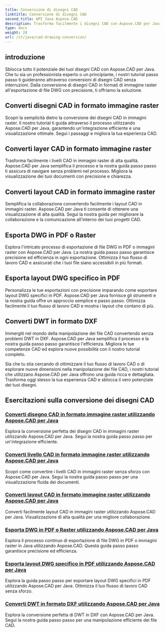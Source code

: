 ```yaml
---
title: Conversione di disegni CAD
linktitle: Conversione di disegni CAD
second_title: API Java Aspose.CAD
description: Trasforma facilmente i disegni CAD con Aspose.CAD per Java. Impara a convertire, esportare e ottimizzare i tuoi file CAD con precisione utilizzando i nostri tutorial passo passo.
type: docs
weight: 20
url: /it/java/cad-drawing-conversion/
---
```


## introduzione

Sblocca tutto il potenziale dei tuoi disegni CAD con Aspose.CAD per Java. Che tu sia un professionista esperto o un principiante, i nostri tutorial passo passo ti guideranno attraverso conversioni di disegni CAD senza interruzioni. Dalla conversione di disegni CAD in formati di immagine raster all'esportazione di file DWG con precisione, ti offriamo la soluzione.

## Converti disegni CAD in formato immagine raster

Scopri la semplicità dietro la conversione dei disegni CAD in immagini raster. Il nostro tutorial ti guida attraverso il processo utilizzando Aspose.CAD per Java, garantendo un'integrazione efficiente e una visualizzazione ottimale. Segui i passaggi e migliora la tua esperienza CAD.

## Converti layer CAD in formato immagine raster

Trasforma facilmente i livelli CAD in immagini raster di alta qualità. Aspose.CAD per Java semplifica il processo e la nostra guida passo passo ti assicura di navigare senza problemi nel processo. Migliora la visualizzazione dei tuoi documenti con precisione e chiarezza.

## Converti layout CAD in formato immagine raster

Semplifica la collaborazione convertendo facilmente i layout CAD in immagini raster. Aspose.CAD per Java ti consente di ottenere una visualizzazione di alta qualità. Segui la nostra guida per migliorare la collaborazione e la comunicazione all'interno dei tuoi progetti CAD.

## Esporta DWG in PDF o Raster

Esplora l'intricato processo di esportazione di file DWG in PDF o immagini raster con Aspose.CAD per Java. La nostra guida passo passo garantisce precisione ed efficienza in ogni esportazione. Ottimizza il tuo flusso di lavoro CAD e assicurati che i tuoi file siano accessibili in più formati.

## Esporta layout DWG specifico in PDF

Personalizza le tue esportazioni con precisione imparando come esportare layout DWG specifici in PDF. Aspose.CAD per Java fornisce gli strumenti e la nostra guida offre un approccio semplice e passo passo. Ottimizza facilmente il tuo flusso di lavoro CAD e mostra i layout che contano di più.

## Converti DWT in formato DXF

Immergiti nel mondo della manipolazione dei file CAD convertendo senza problemi DWT in DXF. Aspose.CAD per Java semplifica il processo e la nostra guida passo passo garantisce l'efficienza. Migliora le tue competenze CAD ed esplora nuove possibilità con il nostro tutorial completo.

Sia che tu stia cercando di ottimizzare il tuo flusso di lavoro CAD o di esplorare nuove dimensioni nella manipolazione dei file CAD, i nostri tutorial che utilizzano Aspose.CAD per Java offrono una guida ricca e dettagliata. Trasforma oggi stesso la tua esperienza CAD e sblocca il vero potenziale dei tuoi disegni.
## Esercitazioni sulla conversione dei disegni CAD
### [Converti disegno CAD in formato immagine raster utilizzando Aspose.CAD per Java](./convert-cad-drawing-to-raster-image/)
Esplora la conversione perfetta dei disegni CAD in immagini raster utilizzando Aspose.CAD per Java. Segui la nostra guida passo passo per un'integrazione efficiente.
### [Converti livello CAD in formato immagine raster utilizzando Aspose.CAD per Java](./convert-cad-layer-to-raster-image/)
Scopri come convertire i livelli CAD in immagini raster senza sforzo con Aspose.CAD per Java. Segui la nostra guida passo passo per una visualizzazione fluida dei documenti.
### [Converti layout CAD in formato immagine raster utilizzando Aspose.CAD per Java](./convert-cad-layout-to-raster-image/)
Converti facilmente layout CAD in immagini raster utilizzando Aspose.CAD per Java. Visualizzazione di alta qualità per una migliore collaborazione.
### [Esporta DWG in PDF o Raster utilizzando Aspose.CAD per Java](./export-dwg-to-pdf-or-raster/)
Esplora il processo continuo di esportazione di file DWG in PDF o immagini raster in Java utilizzando Aspose.CAD. Questa guida passo passo garantisce precisione ed efficienza.
### [Esporta layout DWG specifico in PDF utilizzando Aspose.CAD per Java](./export-specific-dwg-layout-to-pdf/)
Esplora la guida passo passo per esportare layout DWG specifici in PDF utilizzando Aspose.CAD per Java. Ottimizza il tuo flusso di lavoro CAD senza sforzo.
### [Converti DWT in formato DXF utilizzando Aspose.CAD per Java](./convert-dwt-to-dxf/)
Esplora la conversione perfetta di DWT in DXF con Aspose.CAD per Java. Segui la nostra guida passo passo per una manipolazione efficiente dei file CAD.